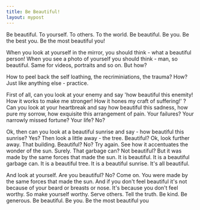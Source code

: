 ```yaml
---
title: Be Beautiful!
layout: mypost
---
```

Be beautiful. To yourself. To others. To the world. Be beautiful. Be you. Be the best you. Be the most beautiful you!

When you look at yourself in the mirror, you should think - what a beautiful person! When you see a photo of yourself you should think - man, so beautiful. Same for videos, portraits and so on. But how?

How to peel back the self loathing, the recriminiations, the trauma? How? Just like anything else - practice.

First of all, can you look at your enemy and say 'how beautiful this enemity! How it works to make me stronger! How it hones my craft of suffering!' ? Can you look at your heartbreak and say how beautiful this sadness, how pure my sorrow, how exquisite this arrangement of pain. Your failures? Your narrowly missed fortune? Your life? No?

Ok, then can you look at a beautiful sunrise and say - how beautiful this sunrise? Yes? Then look a little away - the tree. Beautiful? Ok, look further away. That building. Beautiful? No? Try again. See how it accentuates the wonder of the sun. Surely. That garbage can? Not beautiful? But it was made by the same forces that made the sun. It is beautiful. It is a beautiful garbage can. It is a beautiful tree. It is a beautiful sunrise. It's all beautiful.

And look at yourself. Are you beautiful? No? Come on. You were made by the same forces that made the sun. And if you don't feel beautiful it's not because of your beard or breasts or nose. It's because you don't feel worthy. So make yourself worthy. Serve others. Tell the truth. Be kind. Be generous. Be beautiful. Be you. Be the most beautiful you
